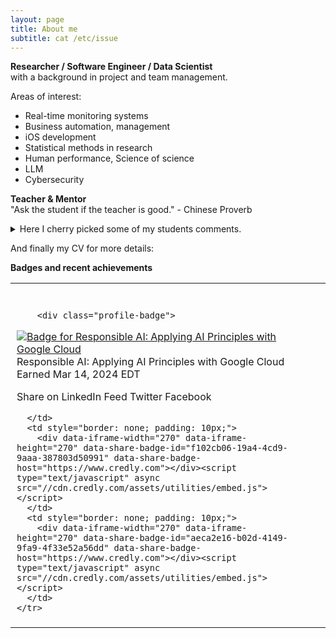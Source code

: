 ```yaml
---
layout: page
title: About me
subtitle: cat /etc/issue
---
```


**Researcher / Software Engineer / Data Scientist**  
with a background in project and team management.  

Areas of interest: 
- Real-time monitoring systems
- Business automation, management
- iOS development
- Statistical methods in research
- Human performance, Science of science
- LLM
- Cybersecurity


**Teacher & Mentor**  
"Ask the student if the teacher is good." - Chinese Proverb  
<details> 
  <summary>Here I cherry picked some of my students comments. </summary>
>- 'Great work by Vitalii!!'  
>- 'TA hours of Vitali are excellent.'  
>- 'Great help from Vitalii for homework.'  
>- 'For the practical session, you can always reach out to Vitalii, he is always ready to guide you in the right direction.'  
>- 'The best thing is Vitalii was replying on Teams on Sunday also, but it might be possible he is not available.'  
>- 'TAs:  Vitalii and Shaila, are the best at their level.'  
>- 'I think both professor and Vitalii did a great job on the topic!'  
>- 'Like the material being covered, the real world data analysis project, and practical help being provided by Vitali!'  
>- 'Vitalii is very helpful and overall the team is very friendly and accomodating.'  
>- 'Thank you professor, Vitalii and Fettah for this amazing semester.'  
>- 'The Professor, Vitalii, and Kiran helped us a lot, and I'm very thankful for them, I liked this class so much that I recommend it to some friends.'

...  and my favourite
>- 'Thank you so much for your reference. I attended the interview and I got the job offer 🙂 Thank you again for your help and support.'  
  
...  

All student comments may be found at the corresponding classes web pages.  
Please check it out before enrolling my classes :)  

</details>

And finally my CV for more details:
<object data="{{ site.url }}{{ site.baseurl }}/docs/VitaliiZhukov_CV_SE.pdf#toolbar=0&navpanes=0&scrollbar=0" width="1000" height="1050" type="application/pdf"></object>  


**Badges and recent achievements**  
<table style="border-collapse: collapse;">
    <tr>
      <td style="border: none; padding: 10px;">
        <div data-iframe-width="270" data-iframe-height="270" data-share-badge-id="45b3629d-b916-4d3d-91d1-573785b8647f" data-share-badge-host="https://www.credly.com"></div><script type="text/javascript" async src="//cdn.credly.com/assets/utilities/embed.js"></script>
      </td>
      <td style="border: none; padding: 10px;">
        <div data-iframe-width="270" data-iframe-height="270" data-share-badge-id="f102cb06-19a4-4cd9-9aaa-387803d50991" data-share-badge-host="https://www.credly.com"></div><script type="text/javascript" async src="//cdn.credly.com/assets/utilities/embed.js"></script>
      </td>
      <td style="border: none; padding: 10px;">
        <div data-iframe-width="270" data-iframe-height="270" data-share-badge-id="aeca2e16-b02d-4149-9fa9-4f33e52a56dd" data-share-badge-host="https://www.credly.com"></div><script type="text/javascript" async src="//cdn.credly.com/assets/utilities/embed.js"></script>
      </td>
    </tr>
     <tr>
      <td style="border: none; padding: 10px;">



        <div class="profile-badge">
<a class="badge-image" href="https://www.cloudskillsboost.google/public_profiles/0079760a-1cca-494d-ad93-473f6589ef09/badges/8323552"><img alt="Badge for Responsible AI: Applying AI Principles with Google Cloud" src="https://cdn.qwiklabs.com/Q%2FScwWC%2Fvpq%2BTQSLrzQ64SWm7j69wpa%2FVQL9ZZ8yYY0%3D">
</a><span class="ql-title-medium l-mts">
Responsible AI: Applying AI Principles with Google Cloud
</span>
<span class="ql-body-medium l-mbs">
Earned Mar 14, 2024 EDT
</span>
<ql-button hairline="" label="Learn more" modal="public-profile-award-modal-0" tip="Learn more"></ql-button>
<ql-icon-button icon="share" id="share_13173" label="Share on social media" tip="Share"></ql-icon-button>
<ql-menu for="share_13173" tabindex="-1" aria-hidden="true" style="left: -1000px; top: -1000px; opacity: 0; visibility: hidden;" role="menu" aria-labelledby="share_13173">
<ql-menu-item data-analytics-action="Shared to LinkedIn Profile." data-analytics-category="Badge" data-analytics-label="Responsible AI: Applying AI Principles with Google Cloud" href="https://www.linkedin.com/profile/add?startTask=CERTIFICATION_NAME&amp;name=Responsible AI: Applying AI Principles with Google Cloud&amp;organizationName=Google&amp;issueYear=2024&amp;issueMonth=3&amp;expirationYear=&amp;expirationMonth=&amp;certUrl=https%3A%2F%2Fwww.cloudskillsboost.google%2Fpublic_profiles%2F0079760a-1cca-494d-ad93-473f6589ef09%2Fbadges%2F8323552%3Futm_medium%3Dsocial%26utm_source%3Dlinkedin%26utm_campaign%3Dql-social-share&amp;certId=8323552" icon="post_linkedin" label="Share on LinkedIn Profile" role="link" target="_blank">
<span class="label">Share on LinkedIn Profile</span>
</ql-menu-item>

<ql-menu-item data-analytics-action="Shared to LinkedIn Feed." data-analytics-category="Badge" data-analytics-label="Responsible AI: Applying AI Principles with Google Cloud" href="https://www.linkedin.com/sharing/share-offsite/?url=https%3A%2F%2Fwww.cloudskillsboost.google%2Fpublic_profiles%2F0079760a-1cca-494d-ad93-473f6589ef09%2Fbadges%2F8323552%3Futm_medium%3Dsocial%26utm_source%3Dlinkedin%26utm_campaign%3Dql-social-share" icon="post_linkedin" label="Share on LinkedIn Feed" role="link" target="_blank">
<span class="label">Share on LinkedIn Feed</span>
</ql-menu-item>

<ql-menu-item data-analytics-action="Shared to Twitter." data-analytics-category="Badge" data-analytics-label="Responsible AI: Applying AI Principles with Google Cloud" href="https://twitter.com/intent/tweet?text=Excited%20to%20share%20the%20latest%20%23GoogleCloudBadge%20I%27ve%20earned%20on%20%23GoogleCloudSkillsBoost&amp;url=https%3A%2F%2Fwww.cloudskillsboost.google%2Fpublic_profiles%2F0079760a-1cca-494d-ad93-473f6589ef09%2Fbadges%2F8323552%3Futm_medium%3Dsocial%26utm_source%3Dtwitter%26utm_campaign%3Dql-social-share&amp;hashtags=" icon="post_twitter" label="Twitter" role="link" target="_blank">
<span class="label">Twitter</span>
</ql-menu-item>

<ql-menu-item data-analytics-action="Shared to Facebook." data-analytics-category="Badge" data-analytics-label="Responsible AI: Applying AI Principles with Google Cloud" href="https://facebook.com/sharer.php?display=popup&amp;u=https%3A%2F%2Fwww.cloudskillsboost.google%2Fpublic_profiles%2F0079760a-1cca-494d-ad93-473f6589ef09%2Fbadges%2F8323552%3Futm_medium%3Dsocial%26utm_source%3Dfacebook%26utm_campaign%3Dql-social-share" icon="post_facebook" label="Facebook" role="link" target="_blank">
<span class="label">Facebook</span>
</ql-menu-item>

<ql-copyable-input label="Share Link" value="https://www.cloudskillsboost.google/public_profiles/0079760a-1cca-494d-ad93-473f6589ef09/badges/8323552"></ql-copyable-input>
</ql-menu>

</div>


        
      </td>
      <td style="border: none; padding: 10px;">
        <div data-iframe-width="270" data-iframe-height="270" data-share-badge-id="f102cb06-19a4-4cd9-9aaa-387803d50991" data-share-badge-host="https://www.credly.com"></div><script type="text/javascript" async src="//cdn.credly.com/assets/utilities/embed.js"></script>
      </td>
      <td style="border: none; padding: 10px;">
        <div data-iframe-width="270" data-iframe-height="270" data-share-badge-id="aeca2e16-b02d-4149-9fa9-4f33e52a56dd" data-share-badge-host="https://www.credly.com"></div><script type="text/javascript" async src="//cdn.credly.com/assets/utilities/embed.js"></script>
      </td>
    </tr>
</table>


